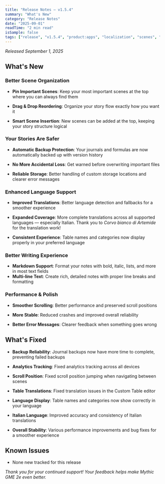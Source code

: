 ```yaml
---
title: "Release Notes — v1.5.4"
summary: "What's New"
category: "Release Notes"
date: "2025-09-01"
readTime: "2 min read"
isSample: false
tags: ["release", "v1.5.4", "product:apps", "localization", "scenes", "performance", "accessibility"]
---
```


*Released September 1, 2025*

## What's New

### Better Scene Organization
- **Pin Important Scenes**: Keep your most important scenes at the top where you can always find them
- **Drag & Drop Reordering**: Organize your story flow exactly how you want it

- **Smart Scene Insertion**: New scenes can be added at the top, keeping your story structure logical
### Your Stories Are Safer
- **Automatic Backup Protection**: Your journals and formulas are now automatically backed up with version history
- **No More Accidental Loss**: Get warned before overwriting important files

- **Reliable Storage**: Better handling of custom storage locations and clearer error messages
### Enhanced Language Support
- **Improved Translations**: Better language detection and fallbacks for a smoother experience
- **Expanded Coverage**: More complete translations across all supported languages — especially Italian. Thank you to *Corvo bianco di Artemide* for the translation work!

- **Consistent Experience**: Table names and categories now display properly in your preferred language
### Better Writing Experience
- **Markdown Support**: Format your notes with bold, italic, lists, and more in most text fields
- **Multi-line Text**: Create rich, detailed notes with proper line breaks and formatting
### Performance & Polish
- **Smoother Scrolling**: Better performance and preserved scroll positions
- **More Stable**: Reduced crashes and improved overall reliability

- **Better Error Messages**: Clearer feedback when something goes wrong

## What's Fixed
- **Backup Reliability**: Journal backups now have more time to complete, preventing failed backups
- **Analytics Tracking**: Fixed analytics tracking across all devices

- **Scroll Position**: Fixed scroll position jumping when navigating between scenes
- **Table Translations**: Fixed translation issues in the Custom Table editor

- **Language Display**: Table names and categories now show correctly in your language
- **Italian Language**: Improved accuracy and consistency of Italian translations

- **Overall Stability**: Various performance improvements and bug fixes for a smoother experience

## Known Issues
- None new tracked for this release

*Thank you for your continued support! Your feedback helps make Mythic GME 2e even better.*
